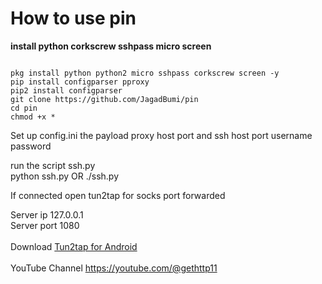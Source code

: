 # How to use pin
<b>install python corkscrew sshpass micro screen</b>
<pre><code>
pkg install python python2 micro sshpass corkscrew screen -y
pip install configparser pproxy
pip2 install configparser
git clone https://github.com/JagadBumi/pin
cd pin
chmod +x *
</code></pre>

Set up config.ini the payload proxy host port and ssh host port username password
<br>

run the script ssh.py
<br>
python ssh.py OR ./ssh.py
<br>

If connected open tun2tap for socks port forwarded
<br>

Server ip 127.0.0.1
<br>
Server port 1080
<br><br>
Download <a href="https://sfile.mobi/PXIoOKEZUs7">Tun2tap for Android</a>
<br><br>
YouTube Channel https://youtube.com/@gethttp11

